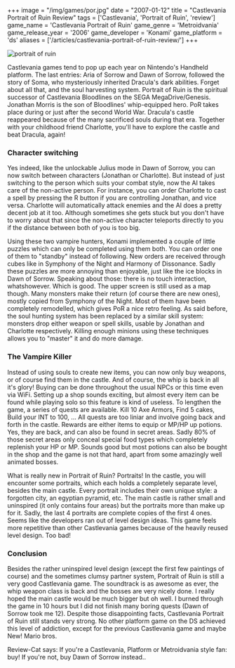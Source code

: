 +++
image = "/img/games/por.jpg"
date = "2007-01-12"
title = "Castlevania Portrait of Ruin Review"
tags = ['Castlevania', 'Portrait of Ruin', 'review']
game_name = 'Castlevania Portrait of Ruin'
game_genre = 'Metroidvania'
game_release_year = '2006'
game_developer = 'Konami'
game_platform = 'ds'
aliases = ['/articles/castlevania-portrait-of-ruin-review/']
+++

![portrait of ruin](/img/Guides/CastlevaniaPoR.jpg)

Castlevania games tend to pop up each year on Nintendo's Handheld platform. The last entries: Aria of Sorrow and Dawn of Sorrow, followed the story of Soma, who mysteriously inherited Dracula's dark abilities. Forget about all that, and the soul harvesting system. Portrait of Ruin is the spiritual successor of Castlevania Bloodlines on the SEGA MegaDrive/Genesis. Jonathan Morris is the son of Bloodlines' whip-equipped hero. PoR takes place during or just after the second World War. Dracula's castle reappeared because of the many sacrificed souls during that era. Together with your childhood friend Charlotte, you'll have to explore the castle and beat Dracula, again!

### Character switching

Yes indeed, like the unlockable Julius mode in Dawn of Sorrow, you can now switch between characters (Jonathan or Charlotte). But instead of just switching to the person which suits your combat style, now the AI takes care of the non-active person. For instance, you can order Charlotte to cast a spell by pressing the R button if you are controlling Jonathan, and vice versa. Charlotte will automatically attack enemies and the AI does a pretty decent job at it too. Although sometimes she gets stuck but you don't have to worry about that since the non-active character teleports directly to you if the distance between both of you is too big.

Using these two vampire hunters, Konami implemented a couple of little puzzles which can only be completed using them both. You can order one of them to "standby" instead of following. New orders are received through cubes like in Symphony of the Night and Harmony of Dissonance. Sadly these puzzles are more annoying than enjoyable, just like the ice blocks in Dawn of Sorrow. Speaking about those: there is no touch interaction, whatshowever. Which is good. The upper screen is still used as a map though. Many monsters make their return (of course there are new ones), mostly copied from Symphony of the Night. Most of them have been completely remodelled, which gives PoR a nice retro feeling. As said before, the soul hunting system has been replaced by a similar skill system: monsters drop either weapon or spell skills, usable by Jonathan and Charlotte respectively. Killing enough minions using these techniques allows you to "master" it and do more damage.

### The Vampire Killer

Instead of using souls to create new items, you can now only buy weapons, or of course find them in the castle. And of course, the whip is back in all it's glory! Buying can be done throughout the usual NPCs or this time even via WiFi. Setting up a shop sounds exciting, but almost every item can be found while playing solo so this feature is kind of useless. To lengthen the game, a series of quests are available. Kill 10 Axe Armors, Find 5 cakes, Build your INT to 100, ... All quests are too liniar and involve going back and forth in the castle. Rewards are either items to equip or MP/HP up potions. Yes, they are back, and can also be found in secret areas. Sadly 80% of those secret areas only conceal special food types which completely replenish your HP or MP. Sounds good but most potions can also be bought in the shop and the game is not that hard, apart from some amazingly well animated bosses.

What is really new in Portrait of Ruin? Portraits! In the castle, you will encounter some portraits, which each holds a completely separate level, besides the main castle. Every portrait includes their own unique style: a forgotten city, an egyptian pyramid, etc. The main castle is rather small and uninspired (it only contains four areas) but the portraits more than make up for it. Sadly, the last 4 portraits are complete copies of the first 4 ones. Seems like the developers ran out of level design ideas. This game feels more repetitive than other Castlevania games because of the heavily reused level design. Too bad!

### Conclusion

Besides the rather uninspired level design (except the first few paintings of course) and the sometimes clumsy partner system, Portrait of Ruin is still a very good Castlevania game. The soundtrack is as awesome as ever, the whip weapon class is back and the bosses are very nicely done. I really hoped the main castle would be much bigger but oh well. I burned through the game in 10 hours but I did not finish many boring quests (Dawn of Sorrow took me 12). Despite those disappointing facts, Castlevania Portrait of Ruin still stands very strong. No other platform game on the DS achieved this level of addiction, except for the previous Castlevania game and maybe New! Mario bros.

Review-Cat says: If you're a Castlevania, Platform or Metroidvania style fan: buy! If you're not, buy Dawn of Sorrow instead..
